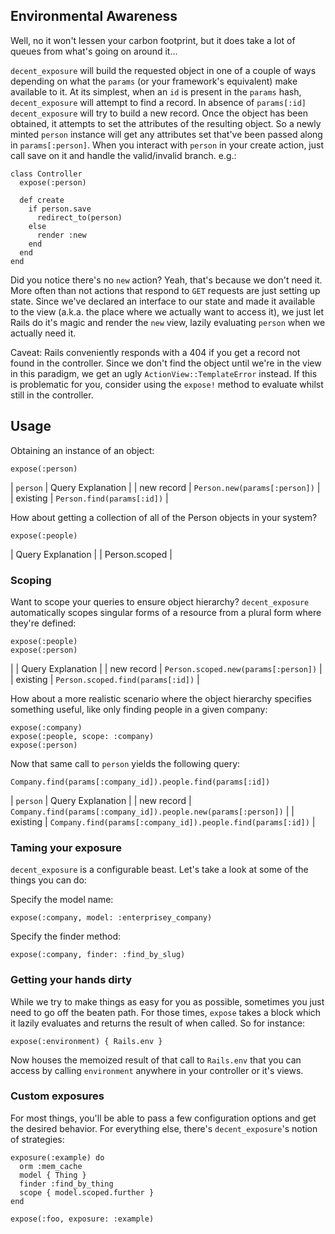 ## Environmental Awareness

Well, no it won't lessen your carbon footprint, but it does take a lot of
queues from what's going on around it...

`decent_exposure` will build the requested object in one of a couple of ways
depending on what the `params` (or your framework's equivalent) make available
to it. At its simplest, when an `id` is present in the `params` hash,
`decent_exposure` will attempt to find a record. In absence of `params[:id]`
`decent_exposure` will try to build a new record. Once the object has been
obtained, it attempts to set the attributes of the resulting object. So a
newly minted `person` instance will get any attributes set that've been passed
along in `params[:person]`.  When you interact with `person` in your create
action, just call save on it and handle the valid/invalid branch. e.g.:

    class Controller
      expose(:person)

      def create
        if person.save
          redirect_to(person)
        else
          render :new
        end
      end
    end

Did you notice there's no `new` action? Yeah, that's because we don't need it.
More often than not actions that respond to `GET` requests are just setting up
state. Since we've declared an interface to our state and made it available to
the view (a.k.a. the place where we actually want to access it), we just let
Rails do it's magic and render the `new` view, lazily evaluating `person` when
we actually need it.

Caveat: Rails conveniently responds with a 404 if you get a record not found
in the controller. Since we don't find the object until we're in the view in
this paradigm, we get an ugly `ActionView::TemplateError` instead. If this is
problematic for you, consider using the `expose!` method to evaluate whilst
still in the controller.

## Usage

Obtaining an instance of an object:

    expose(:person)

| `person`   | Query Explanation             |
| new record | `Person.new(params[:person])` |
| existing   | `Person.find(params[:id])`    |

How about getting a collection of all of the Person objects in your system?

    expose(:people)

| Query Explanation |
| Person.scoped     |

### Scoping

Want to scope your queries to ensure object hierarchy? `decent_exposure`
automatically scopes singular forms of a resource from a plural form where
they're defined:

    expose(:people)
    expose(:person)

|            | Query Explanation                    |
| new record | `Person.scoped.new(params[:person])` |
| existing   | `Person.scoped.find(params[:id])`    |


How about a more realistic scenario where the object hierarchy specifies
something useful, like only finding people in a given company:

    expose(:company)
    expose(:people, scope: :company)
    expose(:person)

Now that same call to `person` yields the following query:

    Company.find(params[:company_id]).people.find(params[:id])

| `person`   | Query Explanation                                               |
| new record | `Company.find(params[:company_id]).people.new(params[:person])` |
| existing   | `Company.find(params[:company_id]).people.find(params[:id])`    |

### Taming your exposure

`decent_exposure` is a configurable beast. Let's take a look at some of the
things you can do:

Specify the model name:

    expose(:company, model: :enterprisey_company)

Specify the finder method:

    expose(:company, finder: :find_by_slug)

### Getting your hands dirty

While we try to make things as easy for you as possible, sometimes you just
need to go off the beaten path. For those times, `expose` takes a block which
it lazily evaluates and returns the result of when called. So for instance:

    expose(:environment) { Rails.env }

Now houses the memoized result of that call to `Rails.env` that you can access
by calling `environment` anywhere in your controller or it's views.

### Custom exposures

For most things, you'll be able to pass a few configuration options and get
the desired behavior. For everything else, there's `decent_exposure`'s notion
of strategies:

    exposure(:example) do
      orm :mem_cache
      model { Thing }
      finder :find_by_thing
      scope { model.scoped.further }
    end

    expose(:foo, exposure: :example)

